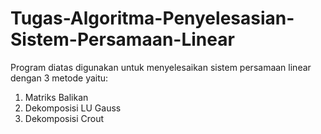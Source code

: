 # Tugas-Algoritma-Penyelesasian-Sistem-Persamaan-Linear

Program diatas digunakan untuk menyelesaikan sistem persamaan linear dengan 3 metode yaitu:

1. Matriks Balikan
2. Dekomposisi LU Gauss
3. Dekomposisi Crout
